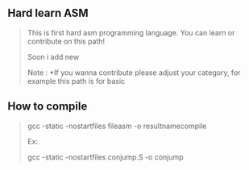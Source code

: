 ## Hard learn ASM

> This is first hard asm programming language. You can learn or contribute on this path!
>
> Soon i add new
>
> Note : *If you wanna contribute please adjust your category, for example this path is for basic

## How to compile

> gcc -static -nostartfiles fileasm -o resultnamecompile
>
> Ex:
>
> gcc -static -nostartfiles conjump.S -o conjump
